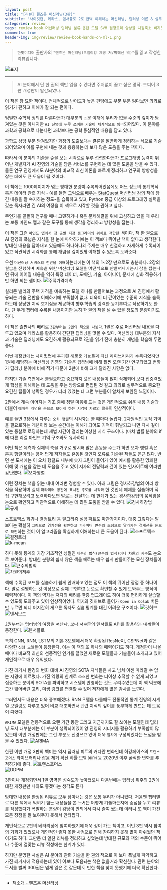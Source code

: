 ```yaml
---  
layout: post  
title: "[리뷰] 핸즈온 머신러닝(3판)"  
subtitle: "사이킷런, 케라스, 텐서플로 2로 완벽 이해하는 머신러닝, 딥러닝 이론 & 실무"  
categories: review  
tags: review book 머신러닝 딥러닝 분류 훈련 모델 SVM 결정트리 앙상블 차원축소 비지도 케라스 텐서플로 전처리 비전 RNN CNN GAN RL 배포     
comments: true  
header-img: img/review/review-book-hands-on-ml-1.png
---  
```

  
> `한빛미디어` 출판사의 `"핸즈온 머신러닝(오렐리앙 제롱 저/박해선 역)"`를 읽고 작성한 리뷰입니다.  

![표지](https://theorydb.github.io/assets/img/review/review-book-hands-on-ml-1.png)  

---

> AI 분야에서 단 한 권의 책만 읽을 수 있다면 주저없이 꼽고 싶은 명작. 드디어 3판 개정판이 발간되었다. 

이 책은 참 묘한 책이다. 전체적으로 난이도가 높은 편임에도 부분 부분 읽다보면 의외로 읽기가 편하고 이해가 잘 되는 편이다. 

엄밀한 수학적 정의를 다룬다든가 대부분의 논문 이해에 무리가 없을 수준의 깊이가 담겨있는 것은 아니지만 `AI 진영에 두루 쓰이는 기술이 체계적으로 망라`되어있다. 이 분야를 과학과 공학으로 나눈다면 과학보다는 공학 중심적인 내용을 담고 있다. 

과학도 상당 부분 담겨있지만 과정의 도출보다는 결론을 깔끔하게 정리하는 식으로 기술되어있으며 이를 구현해 내는 것과 응용하는 데 보다 많은 도움을 주는 책이다. 

따라서 이 분야의 기술을 숲을 보는 시각으로 두루 섭렵한다든가 프로그래밍 능력이 뛰어난 개발자가 AI 진영의 기술을 담은 서비스를 구현하는 데 많은 도움을 받을 수 있다. 물론 연구 진영에서도 AI분야의 비교적 최신 이론을 빠르게 정리하고 연구의 방향성을 잡는 데에도 큰 도움이 될 것이다.

이 책에는 1000페이지가 넘는 방대한 분량이 수록되어있음에도 어느 정도의 통계학적 혹은 데이터 관련 지식 - 예를 들면 [그림으로 배우는 StatQuest 머신러닝 강의](https://theorydb.github.io/review/2023/02/25/review-book-statquest-ml/) 책에 담긴 내용을 잘 숙지하는 정도-을 습득하고 있고, Python 중급 이상의 프로그래밍 실력을 갖춘 독자라면 긴 AI의 여정을 이 책으로 시작할 것을 권하고 싶다. 

무언가를 골똘히 연구할 때나 고민하거나 혹은 문제해결을 위해 고심하고 있을 때 우리는 보통 마인드 맵과 같은 도구를 통해 생각을 정리하고 방향성을 잡는다. 

이 책은 그런 `마인드 맵에서 첫 출발 지점 동그라미의 위치로 적합한 책`이다. 책 한 권으로 AI 진영의 폭넓은 지식을 한 눈에 파악하기에는 이 책보다 뛰어난 책이 없다고 생각한다. 방대한 내용을 담아내고 있음에도 하나하나의 주제는 매우 친절하고 자세하게 수록되어있고 직관적인 시각화를 통해 개념을 깊이있게 이해할 수 있도록 도와준다.

우선 `머신러닝 서비스의 전반을 이해`하는데에는 이 책의 1~2장 만으로도 충분하다. 2장의 실습을 진행하며 예측을 위한 머신러닝 모델을 어떤식으로 만들어나가는지 감을 잡는다면 뒤에 이어질 내용을 익혀 특정 데이터, 도메인, 기술, 아이디어, 문제에 심화 적용하기만 하면 되는 셈이다. 
![주택가격예측](https://theorydb.github.io/assets/img/review/review-book-hands-on-ml-2.png)  

실리콘 밸리의 주택 가격을 예측하는 모델 하나를 만들어보는 과정으로 AI 진영에서 활용되는 기술 전반을 이해하기에 부족함이 없다. 더욱이 더 깊이있는 수준의 지식을 습득하는데 상당한 지적 호기심을 제공하여 향후 학습의 강력한 동기부여로 작용하기도 한다. 단 두개 챕터에 수록된 내용이지만 능히 한 권의 책을 낼 수 있을 정도의 분량이기도 하다.

이 책은 출판사의 배려로 `3판부터는 2권의 책으로 나뉜다`. 1권은 주로 머신러닝 내용을 다루고 있으며 케라스를 활용하여 간단한 딥러닝을 맛볼 수 있다. 머신러닝 대부분의 지식과 기술은 딥러닝에도 요긴하게 활용되므로 2권을 읽기 전에 충분히 개념을 학습해 두면 좋다.

이번 개정판에는 사이킷런에 추가된 새로운 기능들과 최신 라이브러리가 수록되었지만 1권에 해당하는 머신러닝 진영의 기술은 딥러닝에 비해 훨씬 오랜 기간 연구되었고 변화가 딥러닝 분야에 비해 적기 때문에 2판에 비해 크게 달라진 사항은 없다.

하지만 기술 측면에서 불필요하고 중요하지 않은 내용들이 많이 삭제되어 보다 집중력있게 핵심을 이해하는 데 도움을 주는 방향으로 편집된 것 같고 의외로 실무적으로 중요한 요긴한 팁들이 생략된 경우가 더러 있었는 데 그런 부분들이 알차게 보완된 느낌이다.

2판에서 계속 이어지는 기조 중에 정말 마음에 드는 것은 개인적으로 쉬운 내용 기술과 더불어 `애매한 개념을 눈으로 보이게 하는 시각적 자료의 활용`이 인상적이다. 

예를 들면 3장에서 다루는 `오차 행렬`의 시각화는 볼 때마다 놀랍다. 2차원적인 동적 기억을 필요로하는 개념이라 보는 순간에는 이해가 되어도 기억이 휘발되고 나면 다시 깊이있는 통찰로 로딩하는데 제법 시간이 걸리는 이상한 지식 구조이다. (마치 법률 분야의 if에 따른 리걸 마인드 기억 구조와도 유사하다.)

어떤 책은 예측과 실제의 축을 거꾸로 명시해 많은 혼동을 주는가 하면 오차 행렬 혹은 혼동 행렬이라는 용어 답게 저자들도 혼동된 것인지 오류로 기술된 책들도 은근 많다. 반면 본 도서에는 이 오차 행렬표 내부에 숫자 그림이 들어가 있어 예시를 활용한 명쾌한 이해 및 개념을 잡는 데 도움을 주고 있어 저자의 전달력과 깊이 있는 인사이트에 여러번 감탄했다.
![오차행렬](https://theorydb.github.io/assets/img/review/review-book-hands-on-ml-4.png)  

이런 장치는 책을 읽는 내내 여러번 경험할 수 있다. 아래 그림은 경사하강법의 여러 방식을 적용하며 실제 `파라미터 공간에 표시된 경로를 시각화` 한 것인데 예제를 실습하며 직접 구현해보려고 노력하다보면 말로는 전달하는 데 한계가 있는 경사하강법의 움직임을 눈으로 확인하고 직관적으로 이해하는 데 많은 도움을 받을 수 있다. 
![경사하강법](https://theorydb.github.io/assets/img/review/review-book-hands-on-ml-5.png)  
![규제](https://theorydb.github.io/assets/img/review/review-book-hands-on-ml-6.png)  

소프트맥스 회귀나 결정트리 등 알고리즘 설명 파트도 마찬가지이다. 대충 그렇다는 말 보다는 확실히 `그림으로 경계선을 확인하고 파라미터 변수의 조정으로 달라지는 경계선을 눈으로 확인`하는 것이 이 알고리즘을 확실하게 이해하는데 큰 도움이 된다. 
![소프트맥스](https://theorydb.github.io/assets/img/review/review-book-hands-on-ml-7.png)  
![결정트리](https://theorydb.github.io/assets/img/review/review-book-hands-on-ml-8.png)  
![k-mean](https://theorydb.github.io/assets/img/review/review-book-hands-on-ml-11.png)  

하다 못해 통계의 가장 기초적인 성절인 `대수의 법칙(큰수의 법칙)이나 차원의 저주`도 눈으로 보여준다. 방대한 분량의 쉽지 않은 책을 때로는 매우 쉽게 만들어주는 묘한 장치들이다.
![큰수의법칙](https://theorydb.github.io/assets/img/review/review-book-hands-on-ml-9.png)  
![차원의저주](https://theorydb.github.io/assets/img/review/review-book-hands-on-ml-10.png)  

책에 수록된 코드를 실습하기 쉽게 안배하고 있는 점도 이 책의 뛰어난 장점 중 하나이다. 말로 설명하는 것 이상으로 실제 구현하고 눈으로 확인할 수 있게 도와주는 방식이 매력적이다. 이 책의 역자는 저자의 배려를 한층 업그레이드 하여 더욱 편리하게 실습할 수 있도록 도와주고 있어 인상적이었다. 역자의 깃허브로 들어가 `Open in Colab` 버튼만 누르면 되니 어지간히 게으른 독자도 실습 핑계를 대긴 어려운 구조이다.
![깃허브](https://theorydb.github.io/assets/img/review/review-book-hands-on-ml-3.png)  
![텐서보드](https://theorydb.github.io/assets/img/review/review-book-hands-on-ml-12.png)  

2권부터는 딥러닝의 여정을 떠난다. 보다 저수준의 텐서플로 API를 활용하는 예제들이 등장한다. 
![텐서플로](https://theorydb.github.io/assets/img/review/review-book-hands-on-ml-13.png)  

특히 CNN, RNN, LSTM의 기본 3모델에서 더욱 확장된 ResNeXt, CSPNet과 같은 다양한 `신형 모델`들이 등장한다. 이는 이 책의 또 하나의 매력이기도 하다. 개정판이 나올 때마다 비교적 최신의 선풍적인 인기를 끌었던 새로운 모델들과 기술들이 소개되고 있어 개인적으로 매우 유익했다.

가진 레거시 환경의 변화 대비 AI 진영의 SOTA 지식들은 차고 넘쳐 이젠 따라갈 수 없는 지경에 이르렀다. 가진 역량의 한계로 소소한 변화는 더이상 추적할 수 없게 되었고 집중하는 분야의 SOTA를 파악하고 시스템에 반영하는 것도 무리수였는데 이 책 덕분에 그간 잃어버린 고리, 미씽 링크를 연결할 수 있어 저자에게 많은 감사를 느낀다. 

그러면서도 내용은 더욱 풍부해졌다. RNN 모델을 다룰때도 전통적인 통계 진영의 시계열 모델링도 다루고 있어 비교 대조하면서 관련 지식의 깊이를 풍부하게 만드는 데 도움이 되었다. 

`ARIMA` 모델은 전통적으로 오랜 기간 동안 그리고 지금까지도 잘 쓰이는 모델인데 딥러닝 도서 대부분에는 이 부분이 생략되어있어 양 진영의 시너지를 활용하기 부족함이 많았는데 이번 개정판에는 그런 부분도 신경쓰고 있어 더욱 `알차게` 구성되었다는 느낌을 받을 수 있었다. 
![ARIMA](https://theorydb.github.io/assets/img/review/review-book-hands-on-ml-14.png)  

한편 이번 개정 3판의 백미는 역시 딥러닝 파트의 커다란 변화인데 허깅페이스의 `트랜스포머스` 라이브러리나 잡음 제거 확산 확률 모델 `DDPM` 등 2020년 이후 굵직한 변화를 추적하기에 좋다. 
![트랜스포머스](https://theorydb.github.io/assets/img/review/review-book-hands-on-ml-15.png)  
![DDPM](https://theorydb.github.io/assets/img/review/review-book-hands-on-ml-16.png)  

3판이나 개정되면서 1권 영역은 성숙도가 높아졌으니 다음번에는 딥러닝 위주의 2권에 대한 개정판만 나와도 좋겠다는 생각도 든다. 

방대한 내용을 한정된 리뷰로 모두 담아내는 것은 보통 무리가 아니었다. 처음엔 챕터별로 다른 책에서 익히기 힘든 내용들을 본 도서는 어떻게 기술하는지에 중점을 두고 리뷰를 작성했다가 폭발하는 분량이 감당이 안되어서 다시 줄여 썼는데 이러니 또 책이 가진 모든 장점을 잘 보여주지 못해서 안타깝다. 

개인적으로 2판의 베타리딩에 참여하였기에 더욱 정이 가는 책이고, 이번 3판 역시 참여의 기회가 있었으나 개인적인 좋지 못한 사정으로 인해 참여하지 못해 많이 아쉬웠던 책이기도 하다. 그만큼 더 알찬 리뷰를 정리하고 싶었는데 방대한 규모와 책의 수준이 뛰어나 수준에 걸맞는 리뷰 작성에는 한계가 있다. 

하지만 분명한 사실은 AI 분야의 관련 기술을 한 권의 책으로 이 보다 폭넓게 파악하고 가진 레거시에 적용하는데 있어 이보다 도움되는 책은 없을거라 확신한다. 관련 분야의 도서를 벌써 300권은 넘게 읽은 것 같은데 이 만한 책을 찾지 못했기에 더욱 확신한다. 

---

* [책소개 - 핸즈온 머신러닝](https://www.yes24.com/Product/Goods/122338517)
